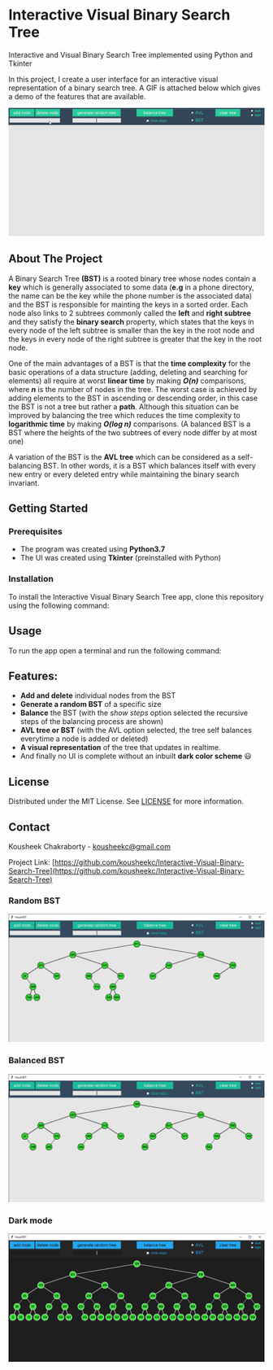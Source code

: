 # Interactive Visual Binary Search Tree
Interactive and Visual Binary Search Tree implemented using Python and Tkinter

In this project, I create a user interface for an interactive visual representation of a binary search tree. A GIF is attached below which gives a demo of the features that are available.

<img src="media/balance_show_steps.gif">

## About The Project
A Binary Search Tree **(BST)** is a rooted binary tree whose nodes contain a **key** which is generally associated to some data (**e.g** in a phone directory, the name can be the key while the phone number is the associated data) and the BST is responsible for mainting the keys in a sorted order. Each node also links to 2 subtrees commonly called the **left** and **right subtree** and they satisfy the **binary search** property, which states that the keys in every node of the left subtree is smaller than the key in the root node and the keys in every node of the right subtree is greater that the key in the root node. 

One of the main advantages of a BST is that the **time complexity** for the basic operations of a data structure (adding, deleting and searching for elements) all require at worst **linear time** by making ***O(n)*** comparisons, where ***n*** is the number of nodes in the tree. The worst case is achieved by adding elements to the BST in ascending or descending order, in this case the BST is not a tree but rather a **path**. Although this situation can be improved by balancing the tree which reduces the time complexity to **logarithmic time** by making ***O(log n)*** comparisons. (A balanced BST is a BST where the heights of the two subtrees of every node differ by at most one) 

A variation of the BST is the **AVL tree** which can be considered as a self-balancing BST. In other words, it is a BST which balances itself with every new entry or every deleted entry while maintaining the binary search invariant.

## Getting Started

### Prerequisites
* The program was created using **Python3.7**
* The UI was created using **Tkinter** (preinstalled with Python)

### Installation
To install the Interactive Visual Binary Search Tree app, clone this repository using the following command:


## Usage
To run the app open a terminal and run the following command:


## Features:
* **Add and delete** individual nodes from the BST
* **Generate a random BST** of a specific size
* **Balance** the BST (with the *show steps* option selected the recursive steps of the balancing process are shown)
* **AVL tree or BST** (with the AVL option selected, the tree self balances everytime a node is added or deleted)
* **A visual representation** of the tree that updates in realtime.
* And finally no UI is complete without an inbuilt **dark color scheme** :smiley:


## License
Distributed under the MIT License. See [LICENSE](LICENSE) for more information.

## Contact
Kousheek Chakraborty - kousheekc@gmail.com

Project Link: [https://github.com/kousheekc/Interactive-Visual-Binary-Search-Tree](https://github.com/kousheekc/Interactive-Visual-Binary-Search-Tree)


### Random BST

<img src="media/unbalanced.png" width=640>

### Balanced BST

<img src="media/balanced.png" width=640>


### Dark mode

<img src="media/dark_color_scheme.png" width=640>
